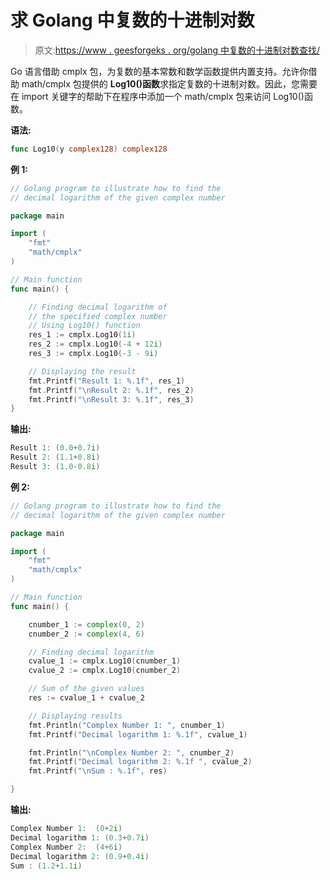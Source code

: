 # 求 Golang 中复数的十进制对数

> 原文:[https://www . geesforgeks . org/golang 中复数的十进制对数查找/](https://www.geeksforgeeks.org/finding-the-decimal-logarithm-of-complex-number-in-golang/)

Go 语言借助 cmplx 包，为复数的基本常数和数学函数提供内置支持。允许你借助 math/cmplx 包提供的 **Log10()函数**求指定复数的十进制对数。因此，您需要在 import 关键字的帮助下在程序中添加一个 math/cmplx 包来访问 Log10()函数。

**语法:**

```go
func Log10(y complex128) complex128
```

**例 1:**

```go
// Golang program to illustrate how to find the
// decimal logarithm of the given complex number

package main

import (
    "fmt"
    "math/cmplx"
)

// Main function
func main() {

    // Finding decimal logarithm of
    // the specified complex number
    // Using Log10() function
    res_1 := cmplx.Log10(1i)
    res_2 := cmplx.Log10(-4 + 12i)
    res_3 := cmplx.Log10(-3 - 9i)

    // Displaying the result
    fmt.Printf("Result 1: %.1f", res_1)
    fmt.Printf("\nResult 2: %.1f", res_2)
    fmt.Printf("\nResult 3: %.1f", res_3)
}
```

**输出:**

```go
Result 1: (0.0+0.7i)
Result 2: (1.1+0.8i)
Result 3: (1.0-0.8i)

```

**例 2:**

```go
// Golang program to illustrate how to find the
// decimal logarithm of the given complex number

package main

import (
    "fmt"
    "math/cmplx"
)

// Main function
func main() {

    cnumber_1 := complex(0, 2)
    cnumber_2 := complex(4, 6)

    // Finding decimal logarithm
    cvalue_1 := cmplx.Log10(cnumber_1)
    cvalue_2 := cmplx.Log10(cnumber_2)

    // Sum of the given values
    res := cvalue_1 + cvalue_2

    // Displaying results
    fmt.Println("Complex Number 1: ", cnumber_1)
    fmt.Printf("Decimal logarithm 1: %.1f", cvalue_1)

    fmt.Println("\nComplex Number 2: ", cnumber_2)
    fmt.Printf("Decimal logarithm 2: %.1f ", cvalue_2)
    fmt.Printf("\nSum : %.1f", res)

}
```

**输出:**

```go
Complex Number 1:  (0+2i)
Decimal logarithm 1: (0.3+0.7i)
Complex Number 2:  (4+6i)
Decimal logarithm 2: (0.9+0.4i) 
Sum : (1.2+1.1i)

```